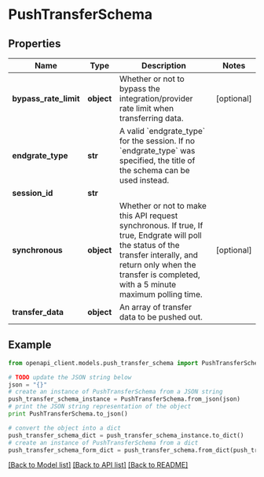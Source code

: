 # PushTransferSchema


## Properties

Name | Type | Description | Notes
------------ | ------------- | ------------- | -------------
**bypass_rate_limit** | **object** | Whether or not to bypass the integration/provider rate limit when transferring data. | [optional] 
**endgrate_type** | **str** | A valid &#x60;endgrate_type&#x60; for the session. If no &#x60;endgrate_type&#x60; was specified, the title of the schema can be used instead. | 
**session_id** | **str** |  | 
**synchronous** | **object** | Whether or not to make this API request synchronous. If true, If true, Endgrate will poll the status of the transfer interally, and return only when the transfer is completed, with a 5 minute maximum polling time. | [optional] 
**transfer_data** | **object** | An array of transfer data to be pushed out. | 

## Example

```python
from openapi_client.models.push_transfer_schema import PushTransferSchema

# TODO update the JSON string below
json = "{}"
# create an instance of PushTransferSchema from a JSON string
push_transfer_schema_instance = PushTransferSchema.from_json(json)
# print the JSON string representation of the object
print PushTransferSchema.to_json()

# convert the object into a dict
push_transfer_schema_dict = push_transfer_schema_instance.to_dict()
# create an instance of PushTransferSchema from a dict
push_transfer_schema_form_dict = push_transfer_schema.from_dict(push_transfer_schema_dict)
```
[[Back to Model list]](../README.md#documentation-for-models) [[Back to API list]](../README.md#documentation-for-api-endpoints) [[Back to README]](../README.md)


